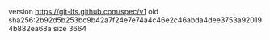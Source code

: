 version https://git-lfs.github.com/spec/v1
oid sha256:2b92d5b253bc9b42a7f24e7e74a4c46e2c46abda4dee3753a920194b882ea68a
size 3664

